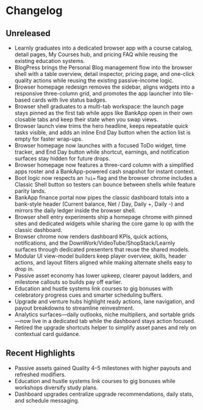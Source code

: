 # Changelog

## Unreleased
- Learnly graduates into a dedicated browser app with a course catalog, detail pages, My Courses hub, and pricing FAQ while reusing the existing education systems.
- BlogPress brings the Personal Blog management flow into the browser shell with a table overview, detail inspector, pricing page, and one-click quality actions while reusing the existing passive-income logic.
- Browser homepage redesign removes the sidebar, aligns widgets into a responsive three-column grid, and promotes the app launcher into tile-based cards with live status badges.
- Browser shell graduates to a multi-tab workspace: the launch page stays pinned as the first tab while apps like BankApp open in their own closable tabs and keep their state when you swap views.
- Browser launch view trims the hero headline, keeps repeatable quick tasks visible, and adds an inline End Day button when the action list is empty for faster wrap-ups.
- Browser homepage now launches with a focused ToDo widget, time tracker, and End Day button while shortcut, earnings, and notification surfaces stay hidden for future drops.
- Browser homepage now features a three-card column with a simplified apps roster and a BankApp-powered cash snapshot for instant context.
- Boot logic now respects an `?ui=` flag and the browser chrome includes a Classic Shell button so testers can bounce between shells while feature parity lands.
- BankApp finance portal now pipes the classic dashboard totals into a bank-style header (Current balance, Net / Day, Daily +, Daily -) and mirrors the daily ledger inside the browser shell.
- Browser shell entry experiments ship a homepage chrome with pinned sites and dedicated widgets while sharing the core game lo
op with the classic dashboard.
- Browser chrome now renders dashboard KPIs, quick actions, notifications, and the DownWork/VideoTube/ShopStack/Learnly surfaces through dedicated presenters that reuse the shared models.
- Modular UI view-model builders keep player overview, skills, header actions, and layout filters aligned while making alternate shells easy to drop in.
- Passive asset economy has lower upkeep, clearer payout ladders, and milestone callouts so builds pay off earlier.
- Education and hustle systems link courses to gig bonuses with celebratory progress cues and smarter scheduling buffers.
- Upgrade and venture hubs highlight ready actions, lane navigation, and payout breakdowns to streamline reinvestment.
- Analytics surfaces—daily outlooks, niche multipliers, and sortable grids—now live in a dedicated tab while the dashboard stays action focused.
- Retired the upgrade shortcuts helper to simplify asset panes and rely on contextual card guidance.

## Recent Highlights
- Passive assets gained Quality 4–5 milestones with higher payouts and refreshed modifiers.
- Education and hustle systems link courses to gig bonuses while workshops diversify study plans.
- Dashboard upgrades centralize upgrade recommendations, daily stats, and schedule messaging.
